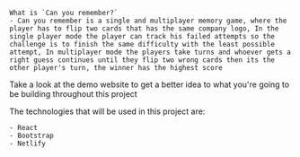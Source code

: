 	What is `Can you remember?`
    - Can you remember is a single and multiplayer memory game, where the player has to flip two cards that has the same company logo, In the single player mode the player can track his failed attempts so the challenge is to finish the same difficulty with the least possible attempt, In multiplayer mode the players take turns and whoever gets a right guess continues until they flip two wrong cards then its the other player's turn, the winner has the highest score

Take a look at the demo website to get a better idea to what you're going to be building throughout this project


The technologies that will be used in this project are:

    - React
    - Bootstrap
    - Netlify
